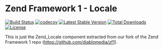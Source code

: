 Zend Framework 1 - Locale
============================
[![Build Status](https://travis-ci.com/diablomedia/zf1-locale.svg?branch=master)](https://travis-ci.com/diablomedia/zf1-locale)
[![codecov](https://codecov.io/gh/diablomedia/zf1-locale/branch/master/graph/badge.svg)](https://codecov.io/gh/diablomedia/zf1-locale)
[![Latest Stable Version](https://poser.pugx.org/diablomedia/zendframework1-locale/v/stable)](https://packagist.org/packages/diablomedia/zendframework1-locale)
[![Total Downloads](https://poser.pugx.org/diablomedia/zendframework1-locale/downloads)](https://packagist.org/packages/diablomedia/zendframework1-locale)
[![License](https://poser.pugx.org/diablomedia/zendframework1-locale/license)](https://packagist.org/packages/diablomedia/zendframework1-locale)

This is just the Zend_Locale component extracted from our fork of the Zend Framework 1 repo (https://github.com/diablomedia/zf1).
